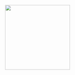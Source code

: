 
<p align="center"><img src="https://media1.tenor.com/m/O8s7IYl66iUAAAAC/pixel-art.gif" style="height: 210px" /></p>
